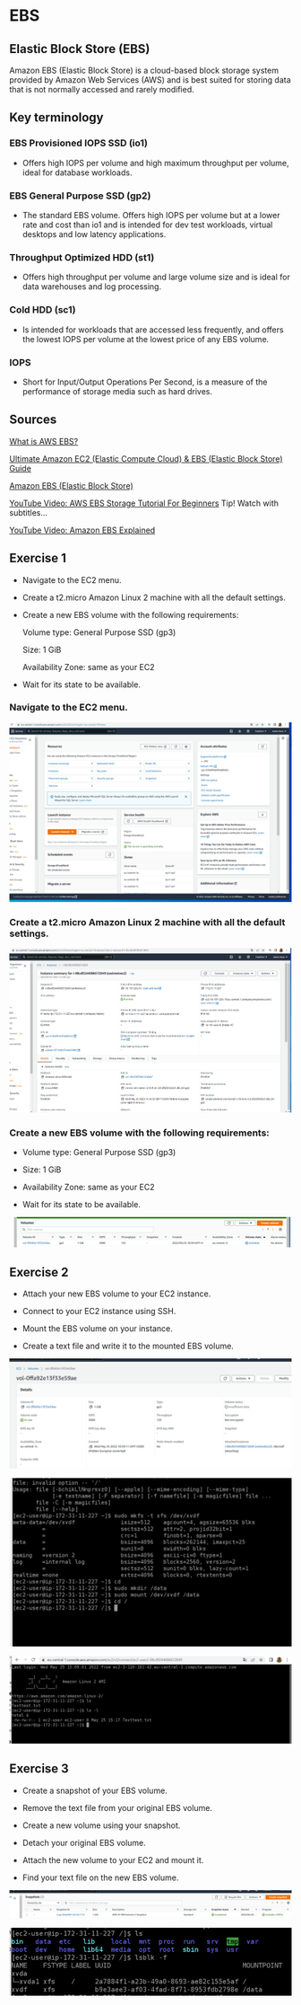 # EBS

## Elastic Block Store (EBS)

Amazon EBS (Elastic Block Store) is a cloud-based block storage system provided by Amazon Web Services (AWS) and is best suited for storing data that is not normally accessed and rarely modified.

## Key terminology

### EBS Provisioned IOPS SSD (io1) 
- Offers high IOPS per volume and high maximum throughput per volume, ideal for database workloads.

### EBS General Purpose SSD (gp2) 
- The standard EBS volume. Offers high IOPS per volume but at a lower rate and cost than io1 and is intended for dev test workloads, virtual desktops and low latency applications.

### Throughput Optimized HDD (st1) 
- Offers high throughput per volume and large volume size and is ideal for data warehouses and log processing.

### Cold HDD (sc1) 
- Is intended for workloads that are accessed less frequently, and offers the lowest IOPS per volume at the lowest price of any EBS volume.

### IOPS 
- Short for Input/Output Operations Per Second, is a measure of the performance of storage media such as hard drives.

## Sources

[What is AWS EBS?](https://intellipaat.com/blog/what-is-aws-ebs-in-amazon/)

[Ultimate Amazon EC2 (Elastic Compute Cloud) & EBS (Elastic Block Store) Guide](https://letmetechyou.com/ultimate-amazon-ec2-elastic-compute-cloud-ebs-elastic-block-store-guide/)

[Amazon EBS (Elastic Block Store)](https://www.computerweekly.com/de/definition/Amazon-EBS-Elastic-Block-Store#:~:text=Amazon%20Elastic%20Block%20Store%20ist,die%20Speicherung%20persistenter%20Daten%20eignet.)

[YouTube Video: AWS EBS Storage Tutorial For Beginners](https://www.youtube.com/watch?v=j_hiz9-kbeY)
Tip! Watch with
subtitles...

[YouTube Video: Amazon EBS Explained](https://www.youtube.com/watch?v=_edxeLGnJpg)


## Exercise 1
- Navigate to the EC2 menu.

- Create a t2.micro Amazon Linux 2 machine with all the default settings.

- Create a new EBS volume with the following requirements:

  Volume type: General Purpose SSD (gp3)

  Size: 1 GiB

  Availability Zone: same as your EC2


- Wait for its state to be available.

  
### Navigate to the EC2 menu.
![Navigate](../00_includes/AWS-07%20EBS/Exercise-1-1-Navigate.PNG)

### Create a t2.micro Amazon Linux 2 machine with all the default settings.

![Create a t2.micro](../00_includes/AWS-07%20EBS/Exercise-1-2-Create-a-t2.micro.PNG)

### Create a new EBS volume with the following requirements:
- Volume type: General Purpose SSD (gp3)

- Size: 1 GiB

-  Availability Zone: same as your EC2

- Wait for its state to be available.

![Create EBS en wait for the state](../00_includes/AWS-07%20EBS/Exercise-1-3en4-Create-a-new-EBS.PNG)



## Exercise 2
- Attach your new EBS volume to your EC2 instance.

- Connect to your EC2 instance using SSH.

- Mount the EBS volume on your instance.

- Create a text file and write it to the mounted EBS volume.



![Attach your new EBS](../00_includes/AWS-07%20EBS/Exercise-2-1-Attache-your-new-EBS-volume.PNG)

![Connt-Mout](../00_includes/AWS-07%20EBS/Exercise-2-2-3.PNG)

![TXT](../00_includes/AWS-07%20EBS/Knipsel.PNG)



## Exercise 3
- Create a snapshot of your EBS volume.

- Remove the text file from your original EBS volume.

- Create a new volume using your snapshot.

- Detach your original EBS volume.

- Attach the new volume to your EC2 and mount it.

- Find your text file on the new EBS volume.

![Snapshot](../00_includes/AWS-07%20EBS/Knipsel3.PNG)

![Mountpoint](../00_includes/AWS-07%20EBS/Knipsel2.PNG)


